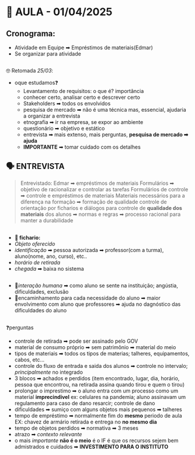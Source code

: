 # 📅 AULA - 01/04/2025

## Cronograma: 
* Atividade em Equipe ➡ Empréstimos de materiais(Edmar)
* Se organizar para atividade 
##

 🤓 Retomada *25/03*: 
  * oque estudamos❓
    * Levantamento de requisitos: o que é? importância
    * conhecer certo, analisar certo e descrever certo
    * Stakeholders ➡ todos os envolvidos
    * pesquisa de mercado ➡ não é uma técnica mas, essencial, ajudaria a organizar a entrevista 
    * etnografia ➡ ir na empresa, se expor ao ambiente
    * questionário ➡ objetivo e estático
    * entrevista ➡ mais extenso, mais perguntas, **pesquisa de mercado ➡ ajuda**
    * **IMPORTANTE**  ➡ tomar cuidado com os detalhes

## 🗣️ **ENTREVISTA**
> Entrevistado: Edmar ➡ empréstimos de materiais
> Formulários ➡ objetivo de racionalizar e controlar as tarefas
> Formulários de controle ➡ controle e empréstimos de materiais
> Materiais necessários para a diferença na formação ➡ formação de qualidade
> controle de orientação por ficharios e diálogos para controle de **qualidade dos materiais** dos alunos ➡ normas e regras ➡ processo racional para manter a durabilidade
##
* **📝 fichario:**
*  *Objeto oferecido*
*   *identificação* ➡ pessoa autorizada ➡ professor(com a turma), aluno(nome, ano, curso), etc..
*   *horário de retirada*
*   *chegada* ➡ baixa no sistema
##
* 👥*interação humana* ➡ como aluno se sente na instituição; angústia, dificuldades, exclusão
* 🔄encaminhamento para cada necessidade do aluno ➡ maior envolvimento com aluno que professores ➡ ajuda no dagnóstico das dificuldades do aluno
## 
❓perguntas
* controle de retirada ➡ pode ser assinado pelo GOV
* material de consumo próprio ➡ sem patrimônio ➡ material do meio
* tipos de materiais ➡ todos os tipos de materias; talheres, equipamentos, cabos, etc...
* controle do fluxo de entrada e saida dos alunos ➡ controle no intervalo; *principalmente* no integrado
* 3 blocos ➡ achados e perdidos (item encontrado, lugar, dia, horário, pessoa que encontrou, na retirada assina quando tirou e quem o tirou)
*  prolongar o imprestimo ➡ o aluno entra com um processo como um material **imprecindivel** ex: celulares na pandemia; aluno assinavam um regulamento para caso de dano resarcir; controle de dano
*  dificuldades ➡ sumiço com alguns objetos mais pequenos ➡ talheres
*  tempo de empréstimo ➡ normalmente fim do **mesmo** periodo de aula  EX: chavez de armário retirada e entrega no **no mesmo dia**
*  tempo de objetos perdidos ➡ normativa ➡ 3 meses
*  atrazo ➡ *contexto relevante*
*  o mais *importante* **não é o meio** é o IF é que os recursos sejem bem admistrados e cuidados ➡ **INVESTIMENTO PARA O INSTITUTO**
  



  
